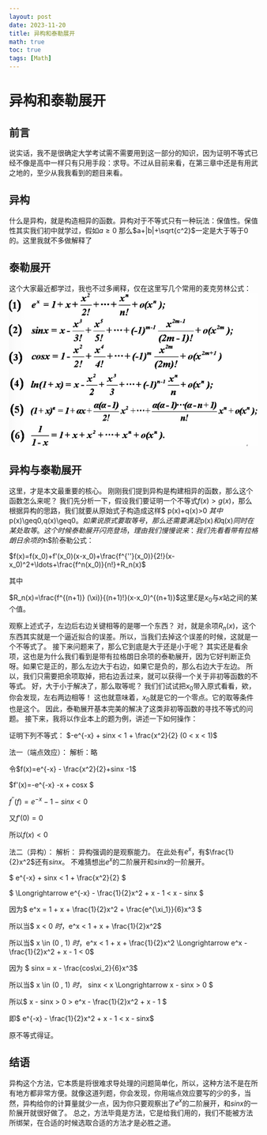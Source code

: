 ```yaml
---
layout: post
date: 2023-11-20
title: 异构和泰勒展开
math: true
toc: true
tags: [Math]
---
```


# 异构和泰勒展开

## 前言
说实话，我不是很确定大学考试需不需要用到这一部分的知识，因为证明不等式已经不像是高中一样只有只用手段：求导。不过从目前来看，在第三章中还是有用武之地的，至少从我我看到的题目来看。

## 异构
什么是异构，就是构造相异的函数。异构对于不等式只有一种玩法：保值性。保值性其实我们初中就学过，假如$a\geq0$ 那么$a+|b|+\sqrt{c^2}$一定是大于等于$0$的。这里我就不多做解释了

## 泰勒展开
这个大家最近都学过，我也不过多阐释，仅在这里写几个常用的麦克劳林公式：
![Taylor](/assets/image/Taylor.png)

## 异构与泰勒展开
这里，才是本文最重要的核心。
刚刚我们提到异构是构建相异的函数，那么这个函数怎么来呢？
我们先分析一下，假设我们要证明一个不等式$f(x)>g(x)$，那么根据异构的思路，我们就要从原始式子构造成这样$ p(x)+q(x)>0 $其中$p(x)\geq0,q(x)\geq0$。如果说原式要取等号，那么还需要满足$p(x)$和$q(x)$同时在某处取等。
这个时候泰勒展开闪亮登场，理由我们慢慢说来：
我们先看看带有拉格朗日余项的$n$阶泰勒公式：

$f(x)=f(x_0)+f'(x_0)(x-x_0)+\frac{f^{''}(x_0)}{2!}(x-x_0)^2+\ldots+\frac{f^n(x_0)}{n!}+R_n(x)$

其中

$R_n(x)=\frac{f^{(n+1)} (\xi)}{(n+1)!}(x-x_0)^{(n+1)}$这里$\xi$是$x_0$与$x$站之间的某个值。

观察上述式子，左边后右边关键相等的是哪一个东西？
对，就是余项$R_n(x)$，这个东西其实就是一个逼近拟合的误差。所以，当我们去掉这个误差的时候，这就是一个不等式了。
接下来问题来了，那么它到底是大于还是小于呢？
其实还是看余项，这也是为什么我们看到是带有拉格朗日余项的泰勒展开，因为它好判断正负呀。如果它是正的，那么左边大于右边，如果它是负的，那么右边大于左边。
所以，我们只需要把余项取掉，把右边丢过来，就可以获得一个关于非初等函数的不等式。
好，大于小于解决了，那么取等呢？
我们们试试把$x_0$带入原式看看，欸，你会发现，左右两边相等！
这也就意味着，$x_0$就是它的一个零点。它的取等条件也是这个。
因此，泰勒展开基本完美的解决了这类非初等函数的寻找不等式的问题。
接下来，我将以作业本上的题为例，讲述一下如何操作：

证明下列不等式：
$-e^{-x} + sinx < 1 + \frac{x^2}{2} (0 < x < 1)$

法一（端点效应）：
解析：略

令$f(x)=e^{-x} - \frac{x^2}{2}+sinx -1$

$f'(x)=-e^{-x} -x + cosx $

$f^{''}(f) = e^{-x} - 1 - sinx < 0$

又$f'(0) = 0$

所以$f(x) < 0$

法二（异构）：
解析：
异构强调的是观察能力。
在此处有$e^x$，有$\frac{1}{2}x^2$还有$sinx$。
不难猜想出$e^x$的二阶展开和$sinx$的一阶展开。

$ e^{-x} + sinx < 1 + \frac{x^2}{2} $

$ \Longrightarrow e^{-x} - \frac{1}{2}x^2 + x - 1 < x - sinx $

因为$ e^x = 1 + x + \frac{1}{2}x^2 + \frac{e^{\xi_1}}{6}x^3 $

所以当$ x < 0 $时，$e^x < 1 + x + \frac{1}{2}x^2$

所以当$ x \in (0 , 1) $时，$e^x < 1 + x + \frac{1}{2}x^2 \Longrightarrow e^x - \frac{1}{2}x^2 + x - 1 < 0$

因为 $ sinx = x - \frac{cos\xi_2}{6}x^3$

所以当$ x \in (0 , 1) $时，$ sinx < x \Longrightarrow x - sinx > 0 $

所以$ x - sinx > 0 > e^x - \frac{1}{2}x^2 + x - 1 $

即$ e^{-x} - \frac{1}{2}x^2 + x - 1 < x - sinx$

原不等式得证。

## 结语
异构这个方法，它本质是将很难求导处理的问题简单化，所以，这种方法不是在所有地方都非常方便。就像这道列题，你会发现，你用端点效应要写的少的多，当然，异构给你的计算量就少一点，因为你只要观察出了$e^x$的二阶展开，和$sinx$的一阶展开就很好做了。
总之，方法毕竟是方法，它是给我们用的，我们不能被方法所绑架，在合适的时候选取合适的方法才是必胜之道。